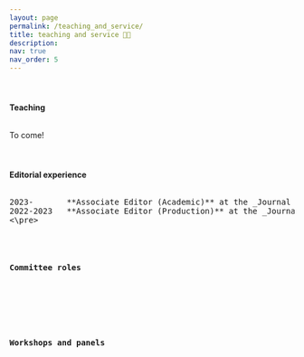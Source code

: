 ```yaml
---
layout: page
permalink: /teaching_and_service/
title: teaching and service 👩‍🏫
description: 
nav: true
nav_order: 5
---
```


<h4 style="margin-top: 3.3rem; margin-bottom: 2rem; font-weight: bold;">Teaching</h4>

To come!

<h4 style="margin-top: 3.3rem; margin-bottom: 2rem; font-weight: bold;">Editorial experience</h4>

<pre>
2023-       **Associate Editor (Academic)** at the _Journal of the Undergraduate Linguistics Association of Britain_ (JoULAB)
2022-2023   **Associate Editor (Production)** at the _Journal of the Undergraduate Linguistics Association of Britain_ (JoULAB)
<\pre>

<h4 style="margin-top: 3.3rem; margin-bottom: 2rem; font-weight: bold;">Committee roles</h4>

<h4 style="margin-top: 3.3rem; margin-bottom: 2rem; font-weight: bold;">Workshops and panels</h4>

